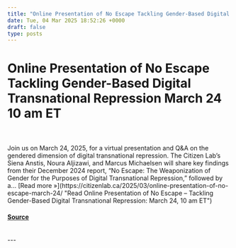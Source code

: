 ```yaml
---
title: "Online Presentation of No Escape Tackling Gender-Based Digital Transnational Repression March 24 10 am ET"
date: Tue, 04 Mar 2025 18:52:26 +0000
draft: false
type: posts
---
```

# Online Presentation of No Escape Tackling Gender-Based Digital Transnational Repression March 24 10 am ET

<br/>

<br/>
Join us on March 24, 2025, for a virtual presentation and Q&A on the gendered dimension of digital transnational repression. The Citizen Lab’s Siena Anstis, Noura Aljizawi, and Marcus Michaelsen will share key findings from their December 2024 report, “No Escape: The Weaponization of Gender for the Purposes of Digital Transnational Repression,” followed by a... [Read more »](https://citizenlab.ca/2025/03/online-presentation-of-no-escape-march-24/ "Read Online Presentation of No Escape – Tackling Gender-Based Digital Transnational Repression: March 24, 10 am ET")

#### [Source](https://citizenlab.ca/2025/03/online-presentation-of-no-escape-march-24/)

<br/>
---
